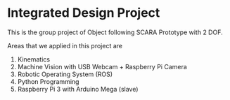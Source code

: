 # Integrated Design Project

This is the group project of Object following SCARA Prototype with 2 DOF.

Areas that we applied in this project are
1. Kinematics
2. Machine Vision with USB Webcam + Raspberry Pi Camera
3. Robotic Operating System (ROS)
4. Python Programming
5. Raspberry Pi 3 with Arduino Mega (slave)
